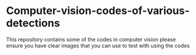 # Computer-vision-codes-of-various-detections
This repository contains some of the codes in computer vision please ensure you have clear images that you can use to test with using the codes 
